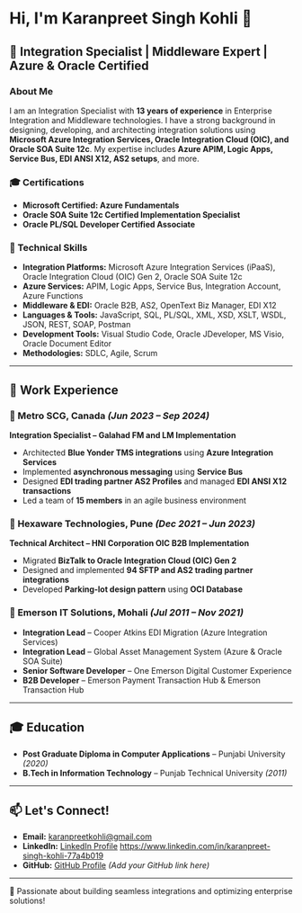 # Hi, I'm Karanpreet Singh Kohli 👋

## 💼 Integration Specialist | Middleware Expert | Azure & Oracle Certified

### About Me
I am an Integration Specialist with **13 years of experience** in Enterprise Integration and Middleware technologies. I have a strong background in designing, developing, and architecting integration solutions using **Microsoft Azure Integration Services, Oracle Integration Cloud (OIC), and Oracle SOA Suite 12c**. My expertise includes **Azure APIM, Logic Apps, Service Bus, EDI ANSI X12, AS2 setups**, and more.

### 🎓 Certifications
- **Microsoft Certified: Azure Fundamentals**
- **Oracle SOA Suite 12c Certified Implementation Specialist**
- **Oracle PL/SQL Developer Certified Associate**

### 🔧 Technical Skills
- **Integration Platforms:** Microsoft Azure Integration Services (iPaaS), Oracle Integration Cloud (OIC) Gen 2, Oracle SOA Suite 12c
- **Azure Services:** APIM, Logic Apps, Service Bus, Integration Account, Azure Functions
- **Middleware & EDI:** Oracle B2B, AS2, OpenText Biz Manager, EDI X12
- **Languages & Tools:** JavaScript, SQL, PL/SQL, XML, XSD, XSLT, WSDL, JSON, REST, SOAP, Postman
- **Development Tools:** Visual Studio Code, Oracle JDeveloper, MS Visio, Oracle Document Editor
- **Methodologies:** SDLC, Agile, Scrum

---

## 🏢 Work Experience

### 🚀 Metro SCG, Canada *(Jun 2023 – Sep 2024)*
**Integration Specialist – Galahad FM and LM Implementation**  
- Architected **Blue Yonder TMS integrations** using **Azure Integration Services**
- Implemented **asynchronous messaging** using **Service Bus**
- Designed **EDI trading partner AS2 Profiles** and managed **EDI ANSI X12 transactions**
- Led a team of **15 members** in an agile business environment

### 🚀 Hexaware Technologies, Pune *(Dec 2021 – Jun 2023)*
**Technical Architect – HNI Corporation OIC B2B Implementation**  
- Migrated **BizTalk to Oracle Integration Cloud (OIC) Gen 2**
- Designed and implemented **94 SFTP and AS2 trading partner integrations**
- Developed **Parking-lot design pattern** using **OCI Database**

### 🚀 Emerson IT Solutions, Mohali *(Jul 2011 – Nov 2021)*
- **Integration Lead** – Cooper Atkins EDI Migration (Azure Integration Services)
- **Integration Lead** – Global Asset Management System (Azure & Oracle SOA Suite)
- **Senior Software Developer** – One Emerson Digital Customer Experience
- **B2B Developer** – Emerson Payment Transaction Hub & Emerson Transaction Hub

---

## 🎓 Education
- **Post Graduate Diploma in Computer Applications** – Punjabi University *(2020)*
- **B.Tech in Information Technology** – Punjab Technical University *(2011)*

---

## 📫 Let's Connect!
- **Email:** [karanpreetkohli@gmail.com](mailto:karanpreetkohli@gmail.com)
- **LinkedIn:** [LinkedIn Profile](#) https://www.linkedin.com/in/karanpreet-singh-kohli-77a4b019
- **GitHub:** [GitHub Profile](#) *(Add your GitHub link here)*

---

🚀 Passionate about building seamless integrations and optimizing enterprise solutions!
